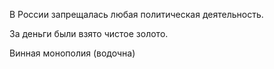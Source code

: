 В России запрещалась любая политическая деятельность.

За деньги были взято чистое золото.

Винная монополия (водочна)